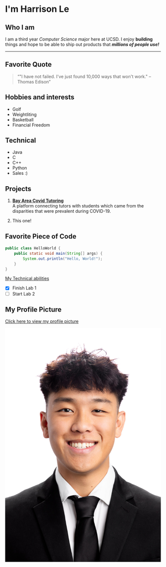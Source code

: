 # I'm Harrison Le

## Who I am
I am a third year *Computer Science* major here at UCSD. I enjoy **building** things and hope to be able to ship out products that ***millions of people use!*** 

---

## Favorite Quote
> “"I have not failed. I've just found 10,000 ways that won't work." – Thomas Edison”
   
## Hobbies and interests
- Golf
- Weightliting
- Basketball
- Financial Freedom

## Technical
- Java
- C
- C++
- Python
- Sales :)

## Projects
1. **[Bay Area Covid Tutoring](https://github.com/Harrisonle128/BACT)**  
   A platform connecting tutors with students which came from the disparities that were prevalent during COVID-19.

2. This one!

## Favorite Piece of Code 

```java
public class HelloWorld {
    public static void main(String[] args) {
        System.out.println("Hello, World!");
    }
}
```

[My Technical abilities](#technical)


- [x] Finish Lab 1
- [ ] Start Lab 2

## My Profile Picture

[Click here to view my profile picture](screenshots/Harrison.JPG)

![Harrison](screenshots/Harrison.JPG)

